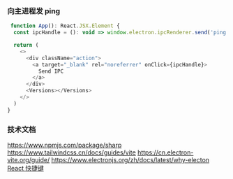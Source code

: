 ### 向主进程发 ping

```javascript
 function App(): React.JSX.Element {
  const ipcHandle = (): void => window.electron.ipcRenderer.send('ping')

  return (
    <>
      <div className="action">
        <a target="_blank" rel="noreferrer" onClick={ipcHandle}>
          Send IPC
        </a>
      </div>
      <Versions></Versions>
    </>
  )
}
```

### 技术文档

https://www.npmjs.com/package/sharp
https://www.tailwindcss.cn/docs/guides/vite
https://cn.electron-vite.org/guide/
https://www.electronjs.org/zh/docs/latest/why-electon
[React 快捷键](https://github.com/r5n-labs/vscode-react-javascript-snippets/blob/HEAD/docs/Snippets.md)
